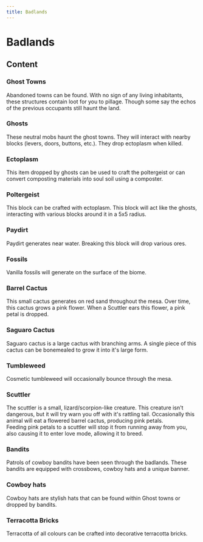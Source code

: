 ```yaml
---
title: Badlands
---
```


# Badlands

## Content

### Ghost Towns  
Abandoned towns can be found. With no sign of any living inhabitants, these structures contain loot for you to pillage. Though some say the echos of the previous occupants still haunt the land.  

### Ghosts  
These neutral mobs haunt the ghost towns. They will interact with nearby blocks (levers, doors, buttons, etc.). They drop ectoplasm when killed.

### Ectoplasm
This item dropped by ghosts can be used to craft the poltergeist or can convert composting materials into soul soil using a composter.

### Poltergeist 
This block can be crafted with ectoplasm. This block will act like the ghosts, interacting with various blocks around it in a 5x5 radius.

### Paydirt  
Paydirt generates near water. Breaking this block will drop various ores.

### Fossils  
Vanilla fossils will generate on the surface of the biome.

### Barrel Cactus  
This small cactus generates on red sand throughout the mesa. Over time, this cactus grows a pink flower. When a Scuttler ears this flower, a pink petal is dropped.

### Saguaro Cactus  
Saguaro cactus is a large cactus with branching arms. A single piece of this cactus can be bonemealed to grow it into it's large form.  

### Tumbleweed  
Cosmetic tumbleweed will occasionally bounce through the mesa.

### Scuttler  
The scuttler is a small, lizard/scorpion-like creature. This creature isn't dangerous, but it will try warn you off with it's rattling tail. Occasionally this animal will eat a flowered barrel cactus, producing pink petals.  
Feeding pink petals to a scuttler will stop it from running away from you, also causing it to enter love mode, allowing it to breed.

### Bandits  
Patrols of cowboy bandits have been seen through the badlands. These bandits are equipped with crossbows, cowboy hats and a unique banner.

### Cowboy hats  
Cowboy hats are stylish hats that can be found within Ghost towns or dropped by bandits.  

### Terracotta Bricks  
Terracotta of all colours can be crafted into decorative terracotta bricks.

